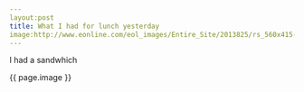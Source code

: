```yaml
---
layout:post
title: What I had for lunch yesterday
image:http://www.eonline.com/eol_images/Entire_Site/2013825/rs_560x415-130925143046-1024.Sandwich.jl.092513_copy.jpg
---
```


I had a sandwhich

{{ page.image }}
